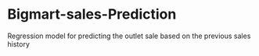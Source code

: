 # Bigmart-sales-Prediction
Regression model for predicting the outlet sale based on the previous sales history
